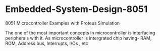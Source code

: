 # Embedded-System-Design-8051
8051 Microcontroller Examples with Proteus Simulation

The one of the most important concepts in microcontroller is interfacing peripherals with it. 
As microcontroller is intergrated chip having- RAM, ROM, Address bus, Interrupts, I/Os , etc
  
